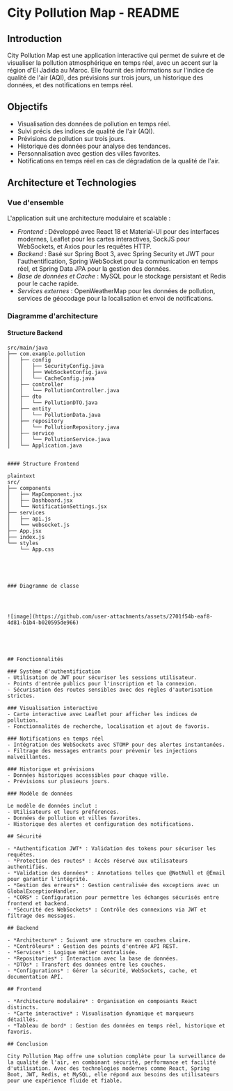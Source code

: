 # City Pollution Map - README

## Introduction

City Pollution Map est une application interactive qui permet de suivre et de visualiser la pollution atmosphérique en temps réel, avec un accent sur la région d'El Jadida au Maroc. Elle fournit des informations sur l'indice de qualité de l'air (AQI), des prévisions sur trois jours, un historique des données, et des notifications en temps réel.

## Objectifs

- Visualisation des données de pollution en temps réel.
- Suivi précis des indices de qualité de l'air (AQI).
- Prévisions de pollution sur trois jours.
- Historique des données pour analyse des tendances.
- Personnalisation avec gestion des villes favorites.
- Notifications en temps réel en cas de dégradation de la qualité de l'air.

## Architecture et Technologies

### Vue d'ensemble

L'application suit une architecture modulaire et scalable :

- *Frontend* : Développé avec React 18 et Material-UI pour des interfaces modernes, Leaflet pour les cartes interactives, SockJS pour WebSockets, et Axios pour les requêtes HTTP.
- *Backend* : Basé sur Spring Boot 3, avec Spring Security et JWT pour l'authentification, Spring WebSocket pour la communication en temps réel, et Spring Data JPA pour la gestion des données.
- *Base de données et Cache* : MySQL pour le stockage persistant et Redis pour le cache rapide.
- *Services externes* : OpenWeatherMap pour les données de pollution, services de géocodage pour la localisation et envoi de notifications.

### Diagramme d'architecture

#### Structure Backend

```plaintext
src/main/java
├── com.example.pollution
│   ├── config
│   │   ├── SecurityConfig.java
│   │   ├── WebSocketConfig.java
│   │   └── CacheConfig.java
│   ├── controller
│   │   └── PollutionController.java
│   ├── dto
│   │   └── PollutionDTO.java
│   ├── entity
│   │   └── PollutionData.java
│   ├── repository
│   │   └── PollutionRepository.java
│   ├── service
│   │   └── PollutionService.java
│   └── Application.java


#### Structure Frontend

plaintext
src/
├── components
│   ├── MapComponent.jsx
│   ├── Dashboard.jsx
│   └── NotificationSettings.jsx
├── services
│   ├── api.js
│   └── websocket.js
├── App.jsx
├── index.js
└── styles
    └── App.css





### Diagramme de classe




![image](https://github.com/user-attachments/assets/2701f54b-eaf8-4d81-b1b4-b020595de966)

           



## Fonctionnalités

### Système d'authentification
- Utilisation de JWT pour sécuriser les sessions utilisateur.
- Points d'entrée publics pour l'inscription et la connexion.
- Sécurisation des routes sensibles avec des règles d'autorisation strictes.

### Visualisation interactive
- Carte interactive avec Leaflet pour afficher les indices de pollution.
- Fonctionnalités de recherche, localisation et ajout de favoris.

### Notifications en temps réel
- Intégration des WebSockets avec STOMP pour des alertes instantanées.
- Filtrage des messages entrants pour prévenir les injections malveillantes.

### Historique et prévisions
- Données historiques accessibles pour chaque ville.
- Prévisions sur plusieurs jours.

### Modèle de données

Le modèle de données inclut :
- Utilisateurs et leurs préférences.
- Données de pollution et villes favorites.
- Historique des alertes et configuration des notifications.

## Sécurité

- *Authentification JWT* : Validation des tokens pour sécuriser les requêtes.
- *Protection des routes* : Accès réservé aux utilisateurs authentifiés.
- *Validation des données* : Annotations telles que @NotNull et @Email pour garantir l'intégrité.
- *Gestion des erreurs* : Gestion centralisée des exceptions avec un GlobalExceptionHandler.
- *CORS* : Configuration pour permettre les échanges sécurisés entre frontend et backend.
- *Sécurité des WebSockets* : Contrôle des connexions via JWT et filtrage des messages.

## Backend

- *Architecture* : Suivant une structure en couches claire.
- *Contrôleurs* : Gestion des points d'entrée API REST.
- *Services* : Logique métier centralisée.
- *Repositories* : Interaction avec la base de données.
- *DTOs* : Transfert des données entre les couches.
- *Configurations* : Gérer la sécurité, WebSockets, cache, et documentation API.

## Frontend

- *Architecture modulaire* : Organisation en composants React distincts.
- *Carte interactive* : Visualisation dynamique et marqueurs détaillés.
- *Tableau de bord* : Gestion des données en temps réel, historique et favoris.

## Conclusion

City Pollution Map offre une solution complète pour la surveillance de la qualité de l'air, en combinant sécurité, performance et facilité d'utilisation. Avec des technologies modernes comme React, Spring Boot, JWT, Redis, et MySQL, elle répond aux besoins des utilisateurs pour une expérience fluide et fiable.
